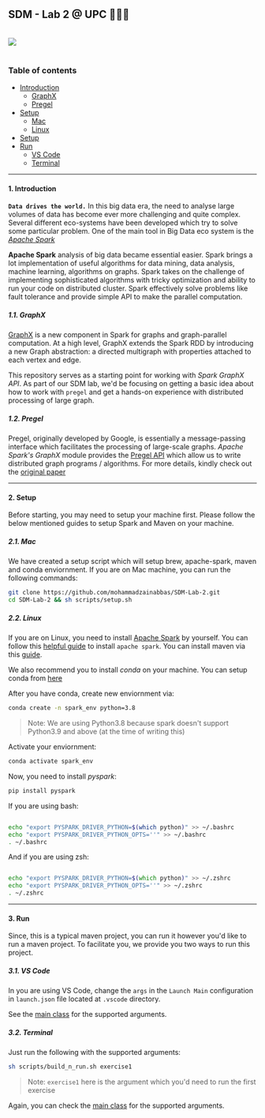 ## SDM - Lab 2 @ UPC 👨🏻‍💻

</br>

<div>
  <a href="https://open.vscode.dev/mohammadzainabbas/SDM-Lab-2" target="_blank" style="cursor: pointer;"> 
    <img src="https://open.vscode.dev/badges/open-in-vscode.svg" style="cursor: pointer;"/>
  </a>
</div>

</br>

### Table of contents

- [Introduction](#introduction)
  * [GraphX](#graphx)
  * [Pregel](#pregel)
- [Setup](#setup)
  * [Mac](#mac)
  * [Linux](#linux)
- [Setup](#setup)
- [Run](#run)
  * [VS Code](#vscode)
  * [Terminal](#terminal)
---

<a id="introduction" />

#### 1. Introduction

__`Data drives the world.`__ In this big data era, the need to analyse large volumes of data has become ever more challenging and quite complex. Several different eco-systems have been developed which try to solve some particular problem. One of the main tool in Big Data eco system is the [_Apache Spark_](https://spark.apache.org/)


__Apache Spark__ analysis of big data became essential easier. Spark brings a lot implementation of useful algorithms for data mining, data analysis, machine learning, algorithms on graphs. Spark takes on the challenge of implementing sophisticated algorithms with tricky optimization and ability to run your code on distributed cluster. Spark effectively solve problems like fault tolerance and provide simple API to make the parallel computation.

<a id="graphx" />

##### 1.1. GraphX

[GraphX](https://spark.apache.org/docs/latest/graphx-programming-guide.html) is a new component in Spark for graphs and graph-parallel computation. At a high level, GraphX extends the Spark RDD by introducing a new Graph abstraction: a directed multigraph with properties attached to each vertex and edge.


This repository serves as a starting point for working with _Spark GraphX API_. As part of our SDM lab, we'd be focusing on getting a basic idea about how to work with `pregel` and get a hands-on experience with distributed processing of large graph.

<a id="pregel" />

##### 1.2. Pregel

Pregel, originally developed by Google, is essentially a message-passing interface which facilitates the processing of large-scale graphs. _Apache Spark's GraphX_ module provides the [Pregel API](https://spark.apache.org/docs/latest/graphx-programming-guide.html#pregel-api) which allow us to write distributed graph programs / algorithms. For more details, kindly check out the [original paper](https://github.com/mohammadzainabbas/SDM-Lab-2/blob/main/docs/pregel.pdf)

---

<a id="setup" />

#### 2. Setup


Before starting, you may need to setup your machine first. Please follow the below mentioned guides to setup Spark and Maven on your machine.

<a id="mac" />

##### 2.1. Mac

We have created a setup script which will setup brew, apache-spark, maven and conda enviornment. If you are on Mac machine, you can run the following commands:

```bash
git clone https://github.com/mohammadzainabbas/SDM-Lab-2.git
cd SDM-Lab-2 && sh scripts/setup.sh
```

<a id="linux" />

##### 2.2. Linux

If you are on Linux, you need to install [Apache Spark](https://spark.apache.org) by yourself. You can follow this [helpful guide](https://computingforgeeks.com/how-to-install-apache-spark-on-ubuntu-debian/) to install `apache spark`. You can install maven via this [guide](https://maven.apache.org/install.html).

We also recommend you to install _conda_ on your machine. You can setup conda from [here](https://docs.conda.io/projects/conda/en/latest/user-guide/install/linux.html)

After you have conda, create new enviornment via:

```bash
conda create -n spark_env python=3.8
```

> Note: We are using Python3.8 because spark doesn't support Python3.9 and above (at the time of writing this)

Activate your enviornment:

```bash
conda activate spark_env
```

Now, you need to install _pyspark_:

```bash
pip install pyspark
```

If you are using bash:

```bash

echo "export PYSPARK_DRIVER_PYTHON=$(which python)" >> ~/.bashrc
echo "export PYSPARK_DRIVER_PYTHON_OPTS=''" >> ~/.bashrc
. ~/.bashrc

```

And if you are using zsh:

```zsh

echo "export PYSPARK_DRIVER_PYTHON=$(which python)" >> ~/.zshrc
echo "export PYSPARK_DRIVER_PYTHON_OPTS=''" >> ~/.zshrc
. ~/.zshrc

```

---

<a id="run" />

#### 3. Run

Since, this is a typical maven project, you can run it however you'd like to run a maven project. To facilitate you, we provide you two ways to run this project.

<a id="vscode" />

##### 3.1. VS Code

In you are using VS Code, change the `args` in the `Launch Main` configuration in `launch.json` file located at `.vscode` directory.

See the [main class](https://github.com/mohammadzainabbas/SDM-Lab-2/blob/main/src/main/java/Main.java) for the supported arguments.


<a id="terminal" />

##### 3.2. Terminal

Just run the following with the supported arguments:

```bash
sh scripts/build_n_run.sh exercise1
```

> Note: `exercise1` here is the argument which you'd need to run the first exercise

Again, you can check the [main class](https://github.com/mohammadzainabbas/SDM-Lab-2/blob/main/src/main/java/Main.java) for the supported arguments.